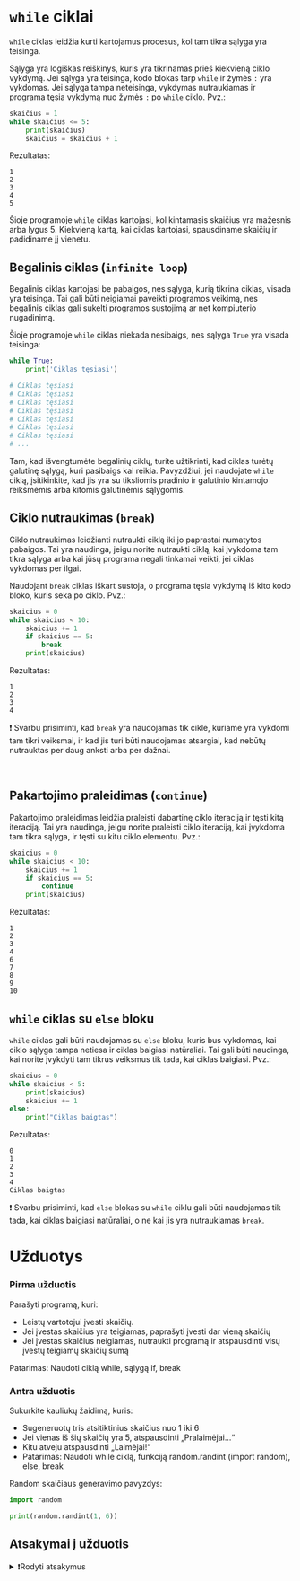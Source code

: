 # `while` ciklai

`while` ciklas leidžia kurti kartojamus procesus, kol tam tikra sąlyga yra teisinga.

Sąlyga yra logiškas reiškinys, kuris yra tikrinamas prieš kiekvieną ciklo vykdymą. Jei sąlyga yra teisinga, kodo blokas tarp `while` ir žymės `:` yra vykdomas. Jei sąlyga tampa neteisinga, vykdymas nutraukiamas ir programa tęsia vykdymą nuo žymės `:` po `while` ciklo. Pvz.:

```Python
skaičius = 1
while skaičius <= 5:
    print(skaičius)
    skaičius = skaičius + 1
```

Rezultatas:

```Text
1
2
3
4
5
```

Šioje programoje `while` ciklas kartojasi, kol kintamasis skaičius yra mažesnis arba lygus 5. Kiekvieną kartą, kai ciklas kartojasi, spausdiname skaičių ir padidiname jį vienetu.

## Begalinis ciklas (`infinite loop`)

Begalinis ciklas kartojasi be pabaigos, nes sąlyga, kurią tikrina ciklas, visada yra teisinga. Tai gali būti neigiamai paveikti programos veikimą, nes begalinis ciklas gali sukelti programos sustojimą ar net kompiuterio nugadinimą.

Šioje programoje `while` ciklas niekada nesibaigs, nes sąlyga `True` yra visada teisinga:

```Python
while True:
    print('Ciklas tęsiasi')

# Ciklas tęsiasi
# Ciklas tęsiasi
# Ciklas tęsiasi
# Ciklas tęsiasi
# Ciklas tęsiasi
# Ciklas tęsiasi
# Ciklas tęsiasi
# ...
```

Tam, kad išvengtumėte begalinių ciklų, turite užtikrinti, kad ciklas turėtų galutinę sąlygą, kuri pasibaigs kai reikia. Pavyzdžiui, jei naudojate `while` ciklą, įsitikinkite, kad jis yra su tiksliomis pradinio ir galutinio kintamojo reikšmėmis arba kitomis galutinėmis sąlygomis.

## Ciklo nutraukimas (`break`)

Ciklo nutraukimas leidžianti nutraukti ciklą iki jo paprastai numatytos pabaigos. Tai yra naudinga, jeigu norite nutraukti ciklą, kai įvykdoma tam tikra sąlyga arba kai jūsų programa negali tinkamai veikti, jei ciklas vykdomas per ilgai.

Naudojant `break` ciklas iškart sustoja, o programa tęsia vykdymą iš kito kodo bloko, kuris seka po ciklo. Pvz.:

```Python
skaicius = 0
while skaicius < 10:
    skaicius += 1
    if skaicius == 5:
        break
    print(skaicius)
```

Rezultatas:

```Text
1
2
3
4
```

❗ Svarbu prisiminti, kad `break` yra naudojamas tik cikle, kuriame yra vykdomi tam tikri veiksmai, ir kad jis turi būti naudojamas atsargiai, kad nebūtų nutrauktas per daug anksti arba per dažnai.

<br>

## Pakartojimo praleidimas (`continue`)

Pakartojimo praleidimas leidžia praleisti dabartinę ciklo iteraciją ir tęsti kitą iteraciją. Tai yra naudinga, jeigu norite praleisti ciklo iteraciją, kai įvykdoma tam tikra sąlyga, ir tęsti su kitu ciklo elementu. Pvz.:

```Python
skaicius = 0
while skaicius < 10:
    skaicius += 1
    if skaicius == 5:
        continue
    print(skaicius)
```

Rezultatas:

```Text
1
2
3
4
6
7
8
9
10
```

## `while` ciklas su `else` bloku

`while` ciklas gali būti naudojamas su `else` bloku, kuris bus vykdomas, kai ciklo sąlyga tampa netiesa ir ciklas baigiasi natūraliai. Tai gali būti naudinga, kai norite įvykdyti tam tikrus veiksmus tik tada, kai ciklas baigiasi. Pvz.:

```Python
skaicius = 0
while skaicius < 5:
    print(skaicius)
    skaicius += 1
else:
    print("Ciklas baigtas")
```

Rezultatas:

```Text
0
1
2
3
4
Ciklas baigtas
```

❗ Svarbu prisiminti, kad `else` blokas su `while` ciklu gali būti naudojamas tik tada, kai ciklas baigiasi natūraliai, o ne kai jis yra nutraukiamas `break`.

# Užduotys

### Pirma užduotis

Parašyti programą, kuri:

- Leistų vartotojui įvesti skaičių.
- Jei įvestas skaičius yra teigiamas, paprašyti įvesti dar vieną skaičių
- Jei įvestas skaičius neigiamas, nutraukti programą ir atspausdinti visų įvestų teigiamų skaičių sumą

Patarimas: Naudoti ciklą while, sąlygą if, break

### Antra užduotis

Sukurkite kauliukų žaidimą, kuris:

- Sugeneruotų tris atsitiktinius skaičius nuo 1 iki 6
- Jei vienas iš šių skaičių yra 5, atspausdinti „Pralaimėjai...“
- Kitu atveju atspausdinti „Laimėjai!“
- Patarimas: Naudoti while ciklą, funkciją random.randint (import random), else, break

Random skaičiaus generavimo pavyzdys:

```Python
import random

print(random.randint(1, 6))
```

## Atsakymai į užduotis

<details><summary>❗Rodyti atsakymus</summary>
<br>
<details>
<summary>Pirma užduotis</summary>
<hr>

```Python
suma = 0

while True:
    skaicius = int(input('Įveskite skaičių: '))
    if skaicius < 0:
        break
    suma += skaicius

print(suma)
```

</details>
<details>
<summary>Antra užduotis</summary>
<hr>

```Python
import random

print('Bus sugeneruoti 3 skaičiai')
print('Jei vienas iš jų – 5, tu pralaimėjai!')

for skaicius in range(3):
    skaiciai = random.randint(1, 6)
    print(skaiciai)
    if skaicius == 5:
        print('Pralaimėjai...')
        break
else:
    print('Laimėjai!')
```
</details>
</details>